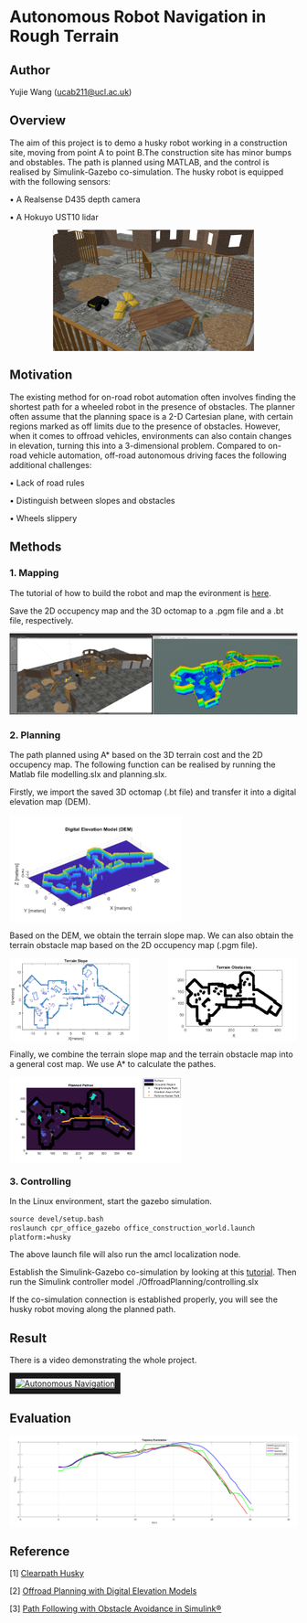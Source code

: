 # Autonomous Robot Navigation in Rough Terrain

## Author
Yujie Wang (ucab211@ucl.ac.uk)

## Overview
The aim of this project is to demo a husky robot working in a construction site, moving from point A to point B.The construction site has minor bumps and obstables. The path is planned using MATLAB, and the control is realised by Simulink-Gazebo co-simulation. The husky robot is equipped with the following sensors: 

• A Realsense D435 depth camera

• A Hokuyo UST10 lidar

<div style="display: flex; justify-content: center;">
  <img src="./images/robot.png" alt="Image" style="width: 70%;"/>
</div>

## Motivation
The existing method for on-road robot automation often involves finding the shortest path for a wheeled robot in the presence of obstacles. The planner often assume that the planning space is a 2-D Cartesian plane, with certain regions marked as off limits due to the presence of obstacles. However, when it comes to offroad vehicles, environments can also contain changes in elevation, turning this into a 3-dimensional problem. Compared to on-road vehicle automation, off-road autonomous driving faces the following additional challenges:

• Lack of road rules

• Distinguish between slopes and obstacles

• Wheels slippery

## Methods
### 1. Mapping
The tutorial of how to build the robot and map the evironment is [here](./src/readme.md).

Save the 2D occupency map and the 3D octomap to a .pgm file and a .bt file, respectively.


![mapping](./images/mapping.png)

### 2. Planning
The path planned using A* based on the 3D terrain cost and the 2D occupency map. The following function can be realised by running the Matlab file modelling.slx and planning.slx.

Firstly, we import the saved 3D octomap (.bt file) and transfer it into a digital elevation map (DEM).
<div style="display: flex; justify-content: space-between;">
  <img src="./images/planning_1.png" alt="Image" style="width: 60%;"/>
</div>

Based on the DEM, we obtain the terrain slope map. We can also obtain the terrain obstacle map based on the 2D occupency map (.pgm file).
<div style="display: flex; justify-content: space-between;">
  <img src="./images/planning_2.png" alt="Image" style="width: 45%;"/>
  <img src="./images/planning_3.png" alt="Image" style="width: 45%;"/>
</div>

Finally, we combine the terrain slope map and the terrain obstacle map into a general cost map. We use A* to calculate the pathes.

<div style="display: flex; justify-content: space-between;">
  <img src="./images/planning_4.png" alt="Image" style="width: 60%;"/>
</div>


### 3. Controlling

In the Linux environment, start the gazebo simulation.
```
source devel/setup.bash
roslaunch cpr_office_gazebo office_construction_world.launch platform:=husky
```
The above launch file will also run the amcl localization node.

Establish the Simulink-Gazebo co-simulation by looking at this [tutorial](https://uk.mathworks.com/help/robotics/ug/perform-co-simulation-between-simulink-and-gazebo.html).  Then run the Simulink controller model ./OffroadPlanning/controlling.slx

If the co-simulation connection is established properly, you will see the husky robot moving along the planned path.

## Result

There is a video demonstrating the whole project.

<a href="https://youtu.be/zRUjdgBzka8" target="_blank"><img src="http://img.youtube.com/vi/zRUjdgBzka8/0.jpg" 
alt="Autonomous Navigation" width="560" height="315" border="10" /></a>

## Evaluation
<div style="display: flex; justify-content: center;">
  <img src="./images/evaluation_1.png" alt="Image" style="width: 100%;"/>
</div>

## Reference
[1] [Clearpath Husky](https://github.com/husky/husky)

[2] [Offroad Planning with Digital Elevation Models](https://ww2.mathworks.cn/help/nav/ug/offorad-planning-on-digital-elevation-models.html)

[3] [Path Following with Obstacle Avoidance in Simulink®](https://ww2.mathworks.cn/help/nav/ug/path-following-with-obstacle-avoidance-in-simulink.html)
